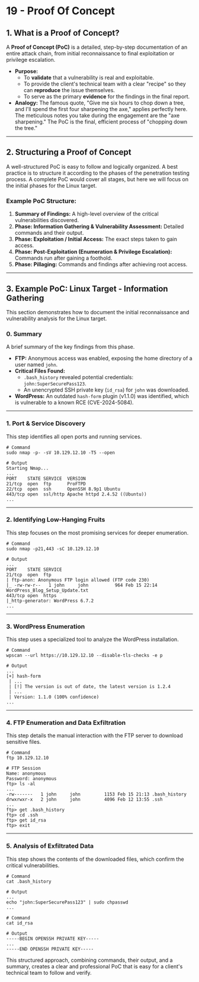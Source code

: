 # 19 - Proof Of Concept


## 1. What is a Proof of Concept?

A **Proof of Concept (PoC)** is a detailed, step-by-step documentation of an entire attack chain, from initial reconnaissance to final exploitation or privilege escalation.

*   **Purpose:**
    *   To **validate** that a vulnerability is real and exploitable.
    *   To provide the client's technical team with a clear "recipe" so they can **reproduce** the issue themselves.
    *   To serve as the primary **evidence** for the findings in the final report.
*   **Analogy:** The famous quote, "Give me six hours to chop down a tree, and I'll spend the first four sharpening the axe," applies perfectly here. The meticulous notes you take during the engagement are the "axe sharpening." The PoC is the final, efficient process of "chopping down the tree."

---

## 2. Structuring a Proof of Concept

A well-structured PoC is easy to follow and logically organized. A best practice is to structure it according to the phases of the penetration testing process. A complete PoC would cover all stages, but here we will focus on the initial phases for the Linux target.

### Example PoC Structure:

1.  **Summary of Findings:** A high-level overview of the critical vulnerabilities discovered.
2.  **Phase: Information Gathering & Vulnerability Assessment:** Detailed commands and their output.
3.  **Phase: Exploitation / Initial Access:** The exact steps taken to gain access.
4.  **Phase: Post-Exploitation (Enumeration & Privilege Escalation):** Commands run after gaining a foothold.
5.  **Phase: Pillaging:** Commands and findings after achieving root access.

---

## 3. Example PoC: Linux Target - Information Gathering

This section demonstrates how to document the initial reconnaissance and vulnerability analysis for the Linux target.

### 0. Summary
A brief summary of the key findings from this phase.
*   **FTP:** Anonymous access was enabled, exposing the home directory of a user named `john`.
*   **Critical Files Found:**
    *   `.bash_history` revealed potential credentials: `john:SuperSecurePass123`.
    *   An unencrypted SSH private key (`id_rsa`) for `john` was downloaded.
*   **WordPress:** An outdated `hash-form` plugin (v1.1.0) was identified, which is vulnerable to a known RCE (CVE-2024-5084).

---
### 1. Port & Service Discovery
This step identifies all open ports and running services.
```shell
# Command
sudo nmap -p- -sV 10.129.12.10 -T5 --open

# Output
Starting Nmap...
...
PORT    STATE SERVICE  VERSION
21/tcp  open  ftp      ProFTPD
22/tcp  open  ssh      OpenSSH 8.9p1 Ubuntu
443/tcp open  ssl/http Apache httpd 2.4.52 ((Ubuntu))
...
```

---
### 2. Identifying Low-Hanging Fruits
This step focuses on the most promising services for deeper enumeration.
```shell
# Command
sudo nmap -p21,443 -sC 10.129.12.10

# Output
...
PORT    STATE SERVICE
21/tcp  open  ftp
| ftp-anon: Anonymous FTP login allowed (FTP code 230)
|_ -rw-rw-r--   1 john     john          964 Feb 15 22:14 WordPress_Blog_Setup_Update.txt
443/tcp open  https
|_http-generator: WordPress 6.7.2
...
```

---
### 3. WordPress Enumeration
This step uses a specialized tool to analyze the WordPress installation.
```shell
# Command
wpscan --url https://10.129.12.10 --disable-tls-checks -e p

# Output
...
[+] hash-form
 | ...
 | [!] The version is out of date, the latest version is 1.2.4
 | ...
 | Version: 1.1.0 (100% confidence)
...
```

---
### 4. FTP Enumeration and Data Exfiltration
This step details the manual interaction with the FTP server to download sensitive files.
```shell
# Command
ftp 10.129.12.10

# FTP Session
Name: anonymous
Password: anonymous
ftp> ls -al
...
-rw-------   1 john     john         1153 Feb 15 21:13 .bash_history
drwxrwxr-x   2 john     john         4096 Feb 12 13:55 .ssh
...
ftp> get .bash_history
ftp> cd .ssh
ftp> get id_rsa
ftp> exit
```

---
### 5. Analysis of Exfiltrated Data
This step shows the contents of the downloaded files, which confirm the critical vulnerabilities.
```shell
# Command
cat .bash_history

# Output
...
echo "john:SuperSecurePass123" | sudo chpasswd
...

# Command
cat id_rsa

# Output
-----BEGIN OPENSSH PRIVATE KEY-----
...
-----END OPENSSH PRIVATE KEY-----
```

This structured approach, combining commands, their output, and a summary, creates a clear and professional PoC that is easy for a client's technical team to follow and verify.
